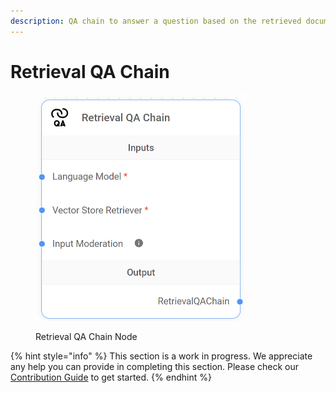 ```yaml
---
description: QA chain to answer a question based on the retrieved documents.
---
```


# Retrieval QA Chain

<figure><img src="../../../.gitbook/assets/image (38).png" alt="" width="337"><figcaption><p>Retrieval QA Chain Node</p></figcaption></figure>

{% hint style="info" %}
This section is a work in progress. We appreciate any help you can provide in completing this section. Please check our [Contribution Guide](https://toi500.gitbook.io/flowise-docs/contributing) to get started.
{% endhint %}
